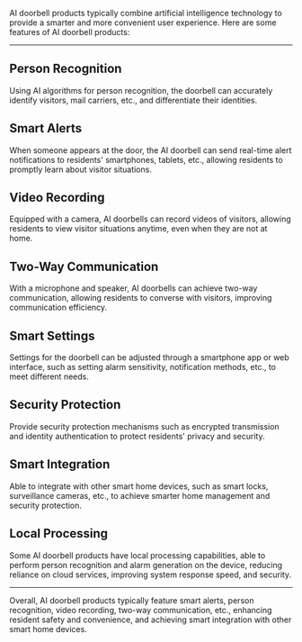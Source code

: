 AI doorbell products typically combine artificial intelligence technology to provide a smarter and more convenient user experience. Here are some features of AI doorbell products:<br>
--- ---
## Person Recognition<br>
Using AI algorithms for person recognition, the doorbell can accurately identify visitors, mail carriers, etc., and differentiate their identities.<br>

## Smart Alerts<br>
When someone appears at the door, the AI doorbell can send real-time alert notifications to residents' smartphones, tablets, etc., allowing residents to promptly learn about visitor situations.<br>

## Video Recording<br>
Equipped with a camera, AI doorbells can record videos of visitors, allowing residents to view visitor situations anytime, even when they are not at home.<br>

## Two-Way Communication<br>
With a microphone and speaker, AI doorbells can achieve two-way communication, allowing residents to converse with visitors, improving communication efficiency.<br>

## Smart Settings<br>
Settings for the doorbell can be adjusted through a smartphone app or web interface, such as setting alarm sensitivity, notification methods, etc., to meet different needs.<br>

## Security Protection<br>
Provide security protection mechanisms such as encrypted transmission and identity authentication to protect residents' privacy and security.<br>

## Smart Integration<br>
Able to integrate with other smart home devices, such as smart locks, surveillance cameras, etc., to achieve smarter home management and security protection.<br>

## Local Processing<br>
Some AI doorbell products have local processing capabilities, able to perform person recognition and alarm generation on the device, reducing reliance on cloud services, improving system response speed, and security.<br>
--- ---
Overall, AI doorbell products typically feature smart alerts, person recognition, video recording, two-way communication, etc., enhancing resident safety and convenience, and achieving smart integration with other smart home devices.